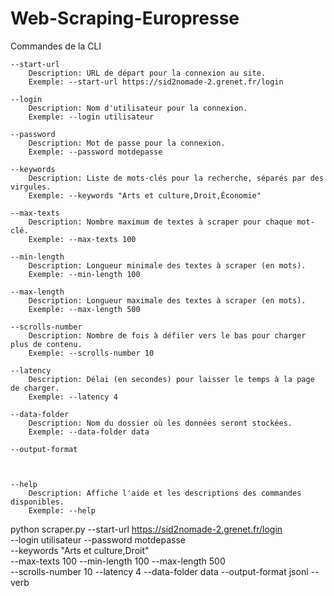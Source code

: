 # Web-Scraping-Europresse

Commandes de la CLI

    --start-url
        Description: URL de départ pour la connexion au site.
        Exemple: --start-url https://sid2nomade-2.grenet.fr/login

    --login
        Description: Nom d'utilisateur pour la connexion.
        Exemple: --login utilisateur

    --password
        Description: Mot de passe pour la connexion.
        Exemple: --password motdepasse

    --keywords
        Description: Liste de mots-clés pour la recherche, séparés par des virgules.
        Exemple: --keywords "Arts et culture,Droit,Économie"

    --max-texts
        Description: Nombre maximum de textes à scraper pour chaque mot-clé.
        Exemple: --max-texts 100

    --min-length
        Description: Longueur minimale des textes à scraper (en mots).
        Exemple: --min-length 100

    --max-length
        Description: Longueur maximale des textes à scraper (en mots).
        Exemple: --max-length 500

    --scrolls-number
        Description: Nombre de fois à défiler vers le bas pour charger plus de contenu.
        Exemple: --scrolls-number 10

    --latency
        Description: Délai (en secondes) pour laisser le temps à la page de charger.
        Exemple: --latency 4

    --data-folder
        Description: Nom du dossier où les données seront stockées.
        Exemple: --data-folder data

    --output-format



    --help
        Description: Affiche l'aide et les descriptions des commandes disponibles.
        Exemple: --help



python scraper.py --start-url https://sid2nomade-2.grenet.fr/login \
--login utilisateur --password motdepasse \
--keywords "Arts et culture,Droit" \
--max-texts 100 --min-length 100 --max-length 500 \
--scrolls-number 10 --latency 4 --data-folder data --output-format jsonl --verb
